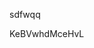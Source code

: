 sdfwqq

















































































KeBVwhdMceHvL
